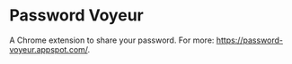 # Password Voyeur

A Chrome extension to share your password. For more: 
https://password-voyeur.appspot.com/.
